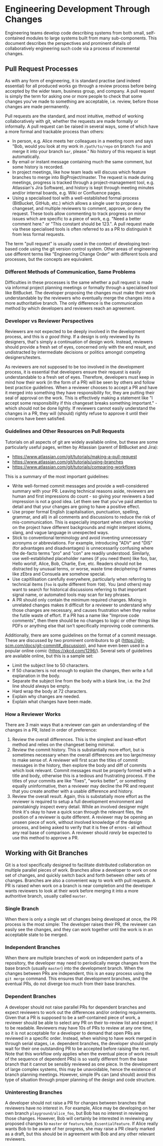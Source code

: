 
Engineering Development Through Changes
=======================================

Engineering teams develop code describing systems from both small,
self-contained modules to large systems built from many sub-components.
This document describes the perspectives and prominent details of
collaboratively engineering such code via a process of incremental changes.

Pull Request Processes
----------------------

As with any form of engineering, it is standard practise (and indeed essential)
for all produced works go through a review process before being accepted by
the wider team, business group, and company.
A pull request is simply the term for asking one or more people to check that
some changes you've made to something are acceptable, i.e. review, before those
changes are made permanently.

Pull requests are the standard, and most intuitive, method of working
collaboratively with git, whether the requests are made formally or informally.
A pull request can be raised in several ways, some of which have a more formal
and trackable process than others:

- In person, e.g. Alice meets her colleagues in a meeting room and says "Bob,
  would you look at my work in `/path/to/repo` on branch `foo` and merge it
  into your branch `bar`, please."
  No history of this request is kept automatically.
- By email or instant message containing much the same comment, but some
  history is recorded.
- In project meetings, like how team leads will discuss which feature branches
  to merge into BigProject/master.
  The request is made during meetings, progress is tracked through a
  project-management tool, e.g. Atlassian's Jira Software), and history is kept
  through meeting minutes and/or internal boards, e.g. Wiki or Confluence
  pages.
- Using a specialised tool with a well-established formal process (BitBucket,
  GitHub, etc.) which allows a single user to propose a changeset, and multiple
  reviewers to comment, approve, or deny the request.
  These tools allow commenting to track progress on minor issues which are
  specific to a piece of work, e.g. "Need a better comment here." or
  "This constant should be 123.".
  A pull request made via these specialised tools is often referred to as a PR
  to distinguish it from less formal requests.

The term "pull request" is usually used in the context of developing text-based
code using the git version control system.
Other areas of engineering use different terms like "Engineering Change Order"
with different tools and processes, but the concepts are equivalent.


### Different Methods of Communication, Same Problems

Difficulties in these processes is the same whether a pull request is made via
informal project planning meetings or formally through a specialised tool like
BitBucket.
The developer proposing the changes must make their work understandable by the
reviewers who eventually merge the changes into a more authoritative branch.
The only difference is the communication method by which developers and
reviewers reach an agreement.


### Developer vs Reviewer Perspectives

Reviewers are not expected to be deeply involved in the development process,
and this is *a good thing*.
If a design is only reviewed by its designers, that's simply a continuation of
design work.
Instead, reviewers should provide a fresh set of eyes, concerned only with the
end result, and undistracted by intermediate decisions or politics amongst
competing designers/testers.

As reviewers are not supposed to be too involved in the development process, it
is essential that developers ensure their request is easily understandable to
a fresh set of eyes.
Therefore, developers must keep in mind how their work (in the form of a PR)
will be seen by others and follow best practice guidelines.
When a reviewer chooses to accept a PR and have it merged into something they
have responsibility for, they are putting their seal of approval on the work.
This is effectively making a statement like "I accept some responsibility if
this changeset breaks something important." - which should not be done lightly.
If reviewers cannot easily understand the changes in a PR, they will (should)
rightly refuse to approve it until their concerns have been satisfied.


### Guidelines and Other Resources on Pull Requests

Tutorials on all aspects of git are widely available online, but these are some
particularly useful pages, written by Atlassian (parent of BitBucket and Jira):

- <https://www.atlassian.com/git/tutorials/making-a-pull-request>
- <https://www.atlassian.com/git/tutorials/using-branches>
- <https://www.atlassian.com/git/tutorials/comparing-workflows>

This is a summary of the most important guidelines:

- Write well-formed commit messages and provide a well-considered summary with
  your PR.
  Leaving technical reasons aside, reviewers are human and first impressions
  do count - so giving your reviewers a bad impression is not a good idea.
  Let them see that you've paid attention to detail and that your changes are
  going to have a positive effect.
- Use proper formal English (capitalisation, punctuation, spelling, grammar,
  and all) in all comments and discussions to reduce the risk of
  mis-communication.
  This is especially important when others working on the project have
  different backgrounds and might interpret idioms, slang, and vague language
  in unexpected ways.
- Stick to conventional terminology and avoid inventing unnecessary acronyms or
  abbreviations.
  For example, introducing "ADV" and "DIS" (for advantages and disadvantages)
  is unnecessarily confusing where the de-facto terms "pro" and "con" are
  readily understood.
  Similarly, use well-established placeholder names (if you need them) like
  foo, bar, Hello world!, Alice, Bob, Charlie, Eve, etc.
  Readers should not be distracted by unusual terms, or worse, waste time
  deciphering if names like zEbra and Consuela are somehow special.
- Use capitilisation carefully everywhere, particularly when referring to
  technical items (`foo` is quite different from `fO0`).
  You (and others) may want to search for historical discussions referring to
  that important signal name, or automated tools may scan for key phrases.
- A PR should only contain the minimum required changes.
  Mixing in unrelated changes makes it difficult for a reviewer to understand
  why those changes are necessary, and causes frustration when they realise
  the futile waste of effort.
  If a PR has a name like "Improve code comments", then there should be no
  changes to logic or other things like PDFs or anything else that isn't
  specifically improving code comments.

Additionally, there are some guidelines on the format of a commit message.
These are discussed by two prominent contributors to git
(<https://git-scm.com/docs/git-commit#_discussion>), and have even been used in
a popular online comic (<https://xkcd.com/1296/>).
Several sets of guidelines are available online, but this is a sample set:

- Limit the subject line to 50 characters.
- If 50 characters is not enough to explain the changes, then write a full
  explanation in the body.
- Separate the subject line from the body with a blank line, i.e. the 2nd line
  should always be empty.
- Hard wrap the body at 72 characters.
- Explain why changes are needed.
- Explain what changes have been made.


### How a Reviewer Works

There are 3 main ways that a reviewer can gain an understanding of the changes
in a PR, listed in order of preference:

1. Review the overall differences.
  This is the simplest and least-effort method and relies on the changeset
  being minimal.
2. Review the commit history.
  This is substantially more effort, but is sometimes necessary when the
  overall differences are too large/messy to make sense of.
  A reviewer will first scan the titles of commit messages in the history, then
  explore the body and diff of commits which look relevant.
  Commit messages must be properly formed with a title and body, otherwise
  this is a tedious and frustrating process.
  If the titles of your commits are like "fixes", "works better", or something
  equally uninformative, then a reviewer may decline the PR and request that
  you create another with a usable difference and history.
3. Review the overall result.
  Again, this is substatially more effort as the reviewer is required to setup
  a full development environment and painstakingly inspect every detail.
  While an involved designer might think it's okay to have a quick scan through
  the relevant files, the position of a reviewer is quite different.
  A reviewer may be opening an unseen piece of work, without involved knowledge
  of the design process, and being asked to verify that it is free of errors -
  all without any real base of comparison.
  A reviewer should *rarely* be expected to use this method to approve a PR.


Working with Git Branches
-------------------------

Git is a tool specifically designed to facilitate distributed collaboration on
multiple parallel pieces of work.
Branches allow a developer to work on one set of changes, and quickly switch
back and forth between other sets of changes.
Branches are also a convenient way to work with pull requests.
A PR is raised when work on a branch is near completion and the developer
wants reviewers to look at their work before merging it into a more authoritive
branch, usually called `master`.


### Single Branch

When there is only a single set of changes being developed at once, the PR
process is the most simple:
The developer raises their PR, the reviewer can easily see the changes,
and they can work together until the work is in an acceptable state to be
merged.


### Independent Branches

When there are multiple branches of work on independent parts of a repository,
the developer may need to periodically merge changes from the base branch
(usually `master`) into the development branch.
When the changes between PRs are independent, this is an easy process using the
`git merge` command.
This ensures that development branches, and the eventual PRs, do not diverge
too much from their base branches.


### Dependent Branches

A developer should not raise parallel PRs for dependent branches and expect
reviewers to work out the differences and/or ordering requirements.
Given that a PR is supposed to be a self-contained piece of work, a reviewer
should be able to select any PR on their to-review list and expect it to be
readable.
Reviewers may have 10s of PRs to review at any one time, so it is not
acceptable for a developer to demand that open PRs are reviewed in a specific
order.
Instead, when wishing to have work merged in through serial stages, i.e.
dependent branches, the developer should simply wait for their one outstanding
PR to be accepted before raising the next.
Note that this workflow only applies when the eventual piece of work (result of
the sequence of dependent PRs) is so vastly different from the base branch that
it cannot be sensibly reviewed as one piece.
In the development of large complex systems, this may be unavoidable, hence the
existence of branch planning meetings.
However, simple IPs can (and should) avoid this type of situation through
proper planning of the design and code structure.


### Uninteresting Branches

A developer should not raise a PR for changes between branches that reviewers
have no interest in.
For example, Alice may be developing on her own branch `playground/alice_foo`,
but Bob has no interest in reviewing those changes.
However, Bob will certainly be interested in reviewing any proposed changes to
`master` or `feature/bob_EssentialFeature`.
If Alice really wants Bob to be aware of her progress, she may raise a PR
clearly marked as a draft, but this should be in agreement with Bob and any
other relevant reviewers.

